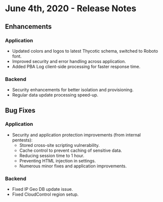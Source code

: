 [title]: # (June 4th, 2020)
[tags]: # (SaaS)
[priority]: # (7900)
# June 4th, 2020 - Release Notes

## Enhancements

### Application

* Updated colors and logos to latest Thycotic schema, switched to Roboto font.
* Improved security and error handling across application.
* Added PBA Log client-side processing for faster response time.

### Backend

* Security enhancements for better isolation and provisioning.
* Regular data update processing speed-up.

## Bug Fixes

### Application

* Security and application protection improvements (from internal pentests):
  * Stored cross-site scripting vulnerability.
  * Cache control to prevent caching of sensitive data.
  * Reducing session time to 1 hour.
  * Preventing HTML injection in settings.
  * Numerous minor fixes and application improvements.

### Backend

* Fixed IP Geo DB update issue.
* Fixed CloudControl region setup.